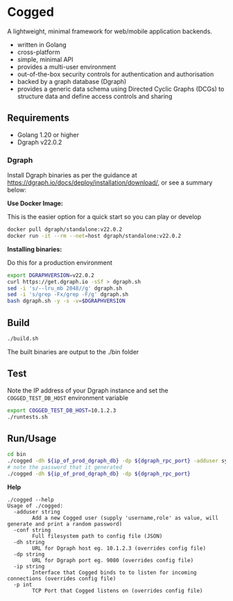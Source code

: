 # Cogged

A lightweight, minimal framework for web/mobile application backends.

- written in Golang
- cross-platform
- simple, minimal API
- provides a multi-user environment
- out-of-the-box security controls for authentication and authorisation
- backed by a graph database (Dgraph)
- provides a generic data schema using Directed Cyclic Graphs (DCGs) to structure data and define access controls and sharing

## Requirements

- Golang 1.20 or higher
- Dgraph v22.0.2

### Dgraph

Install Dgraph binaries as per the guidance at https://dgraph.io/docs/deploy/installation/download/, or see a summary below:

**Use Docker Image:**

This is the easier option for a quick start so you can play or develop

```bash
docker pull dgraph/standalone:v22.0.2
docker run -it --rm --net=host dgraph/standalone:v22.0.2
```

**Installing binaries:**

Do this for a production environment

```bash
export DGRAPHVERSION=v22.0.2
curl https://get.dgraph.io -sSf > dgraph.sh
sed -i 's/--lru_mb 2048//g' dgraph.sh
sed -i 's/grep -Fx/grep -F/g' dgraph.sh
bash dgraph.sh -y -s -v=$DGRAPHVERSION
```

## Build

```bash
./build.sh
```

The built binaries are output to the ./bin folder

## Test

Note the IP address of your Dgraph instance and set the `COGGED_TEST_DB_HOST` environment variable

```bash
export COGGED_TEST_DB_HOST=10.1.2.3
./runtests.sh
```

## Run/Usage

```bash
cd bin
./cogged -dh ${ip_of_prod_dgraph_db} -dp ${dgraph_rpc_port} -adduser system,sys
# note the password that it generated
./cogged -dh ${ip_of_prod_dgraph_db} -dp ${dgraph_rpc_port}
```

**Help**

```
./cogged --help
Usage of ./cogged:
  -adduser string
        Add a new Cogged user (supply 'username,role' as value, will generate and print a random password)
  -conf string
        Full filesystem path to config file (JSON)
  -dh string
        URL for Dgraph host eg. 10.1.2.3 (overrides config file)
  -dp string
        URL for Dgraph port eg. 9080 (overrides config file)
  -ip string
        Interface that Cogged binds to to listen for incoming connections (overrides config file)
  -p int
        TCP Port that Cogged listens on (overrides config file)
```